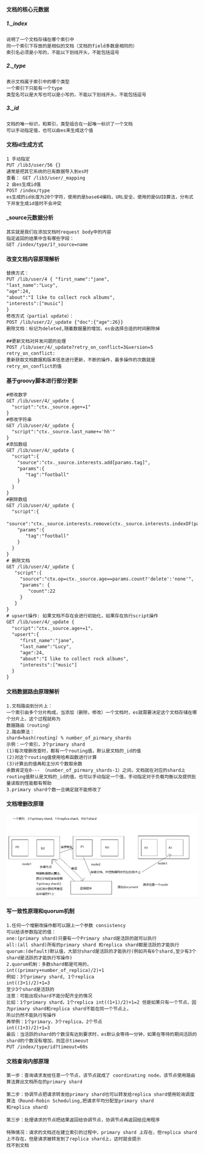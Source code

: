 #### 文档的核心元数据
##### 1._index
    说明了一个文档存储在哪个索引中
    同一个索引下存放的是相似的文档（文档的field多数是相同的）
    索引名必须是小写的，不能以下划线开头，不能包括逗号
##### 2._type
    表示文档属于索引中的哪个类型
    一个索引下只能有一个type
    类型名可以是大写也可以是小写的，不能以下划线开头，不能包括逗号
##### 3._id
    文档的唯一标识，和索引，类型组合在一起唯一标识了一个文档
    可以手动指定值，也可以由es来生成这个值
    
#### 文档id生成方式
    1 手动指定
    PUT /lib3/user/56 {}
    通常是把其它系统的已有数据导入到es时
    查看： GET /lib3/user/_mapping
    2 由es生成id值
    POST /index/type
    es生成的id长度为20个字符，使用的是base64编码，URL安全，使用的是GUID算法，分布式下并发生成id值时不会冲突

#### _source元数据分析
    其实就是我们在添加文档时request body中的内容
    指定返回的结果中含有哪些字段：
    GET /index/type/1?_source=name
#### 改变文档内容原理解析
    替换方式：
    PUT /lib/user/4 { "first_name":"jane",
    "last_name":"Lucy",
    "age":24,
    "about":"I like to collect rock albums",
    "interests":["music"]
    }
    修改方式（partial update）：
    POST /lib/user/2/_update {"doc":{"age":26}}
    删除文档：标记为deleted,随着数据量的增加，es会选择合适的时间删除掉
    
    ##更新文档对并发问题的处理
    POST /lib/user/4/_update?retry_on_conflict=3&version=5
    retry_on_conflict:
    重新获取文档数据和版本信息进行更新，不断的操作，最多操作的次数就是retry_on_conflict的值
    
#### 基于groovy脚本进行部分更新
    #修改数字
    GET /lib/user/4/_update {
      "script":"ctx._source.age+=1"
    }
    #修改字符串
    GET /lib/user/4/_update {
      "script":"ctx._source.last_name+='hh'"
    }
    #添加数组
    GET /lib/user/4/_update {
      "script":{
        "source":"ctx._source.interests.add[params.tag]",
        "params":{
           "tag":"football"
        }
      }
    }
    #删除数组
    GET /lib/user/4/_update {
      "script":{
        "source":"ctx._source.interests.remove(ctx._source.interests.indexOF(params.tag))",
        "params":{
           "tag":"football"
        }
      }
    }
    # 删除文档
    GET /lib/user/4/_update {
       "script":{
         "source":"ctx.op=ctx._source.age==params.count?'delete':'none'",
         "params": {
            "count":22
         }
       }
    }
    # upsert操作: 如果文档不存在会进行初始化，如果存在执行script操作
    GET /lib/user/4/_update {
      "script":"ctx._source.age+=1"，
      "upsert":{
         "first_name":"jane",
         "last_name":"Lucy",
         "age":24,
         "about":"I like to collect rock albums",
         "interests":["music"] 
      }
    }
    
#### 文档数据路由原理解析
    1.文档路由到分片上：
    一个索引由多个分片构成，当添加（删除，修改）一个文档时，es就需要决定这个文档存储在哪个分片上，这个过程就称为
    数据路由（routing）
    2.路由算法：
    shard=hash(routing) % number_of_pirmary_shards
    示例：一个索引，3个primary shard
    (1)每次增删改查时，都有一个routing值，默认是文档的_id的值
    (2)对这个routing值使用哈希函数进行计算
    (3)计算出的值再和主分片个数取余数
    余数肯定在0--- （number_of_pirmary_shards-1）之间，文档就在对应的shard上
    routing值默认是文档的_id的值，也可以手动指定一个值，手动指定对于负载均衡以及提供批量读取的性能都有帮助
    3.primary shard个数一旦确定就不能修改了
#### 文档增删改原理
![文档增删改原理](./images/文档增删改原理.png)
#### 写一致性原理和quorum机制
    1.任何一个增删改操作都可以跟上一个参数 consistency
    可以给该参数指定的值：
    one:(primary shard)只要有一个Primary shard是活跃的就可以执行
    all:(all shard)所有的primary shard 和replica shard都是活跃的才能执行
    quorum:(default)默认值，大部分shard是活跃的才能执行(例如共有6个shard,至少有3个shard是活跃的才能执行写操作)
    2.quorum机制：多数shard都是可用的，
    int((primary+number_of_replica)/2)+1
    例如：3个primary shard, 1个replica
    int((3+1)/2)+1=3
    至少3个shard是活跃的
    注意：可能出现shard不能分配齐全的情况
    比如：1个primary shard，1个replica int((1+1)/2)+1=2 但是如果只有一个节点，因为primary shard和replica shard不能在同一个节点上，
    所以仍然不能执行写操作
    再举例：1个primary，3个replica，2个节点
    int((1+3)/2)+1=3
    最后：当活跃的shard的个数没有达到要求时，es默认会等待一分钟，如果在等待的期间活跃的shard的个数没有增加，则显示timeout
    PUT /index/type/id?timeout=60s
    
#### 文档查询内部原理
    第一步：查询请求发给任意一个节点，该节点就成了 coordinating node，该节点使用路由算法算出文档所在的primary shard
    
    第二步：协调节点把请求转发给primary shard也可以转发给replica shard使用轮询调度算法（Round-Robin Scheduling,把请求平均分配至primary shard
    和replica shard）
    
    第三步：处理请求的节点把结果返回给协调节点，协调节点再返回给应用程序
    
    特殊情况：请求的文档还在建立索引的过程中，primary shard 上存在，但replica shard上不存在，但是请求被转发到了replica shard上，这时就会提示
    找不到文档
    
